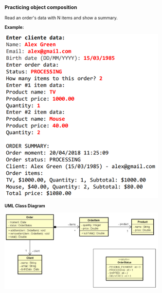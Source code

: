 <h3>Practicing object composition</h3>

Read an order's data with N items and show a summary.

<b>Example:</b>

![img.png](img.png)

<b>UML Class Diagram</b>

![img_1.png](img_1.png)